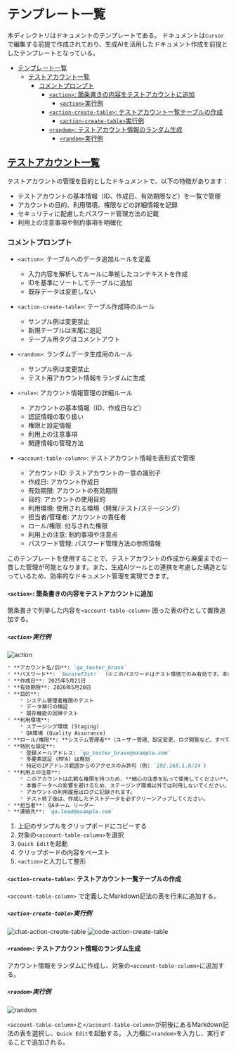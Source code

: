 # テンプレート一覧

本ディレクトリはドキュメントのテンプレートである。
ドキュメントは`Cursor`で編集する前提で作成されており、生成AIを活用したドキュメント作成を前提としたテンプレートとなっている。

- [テンプレート一覧](#テンプレート一覧)
  - [テストアカウント一覧](#テストアカウント一覧)
    - [コメントプロンプト](#コメントプロンプト)
      - [`<action>`: 箇条書きの内容をテストアカウントに追加](#action-箇条書きの内容をテストアカウントに追加)
        - [`<action>`実行例](#action実行例)
      - [`<action-create-table>`: テストアカウント一覧テーブルの作成](#action-create-table-テストアカウント一覧テーブルの作成)
        - [`<action-create-table>`実行例](#action-create-table実行例)
      - [`<random>`: テストアカウント情報のランダム生成](#random-テストアカウント情報のランダム生成)
        - [`<random>`実行例](#random実行例)

## [テストアカウント一覧]

テストアカウントの管理を目的としたドキュメントで、以下の特徴があります：

- テストアカウントの基本情報（ID、作成日、有効期限など）を一覧で管理
- アカウントの目的、利用環境、権限などの詳細情報を記録
- セキュリティに配慮したパスワード管理方法の記載
- 利用上の注意事項や制約事項を明確化

### コメントプロンプト

- `<action>`: テーブルへのデータ追加ルールを定義
  - 入力内容を解析してルールに準拠したコンテキストを作成
  - IDを基準にソートしてテーブルに追加
  - 既存データは変更しない

- `<action-create-table>`: テーブル作成時のルール
  - サンプル例は変更禁止
  - 新規テーブルは末尾に追記
  - テーブル用タグはコメントアウト

- `<random>`: ランダムデータ生成用のルール
  - サンプル例は変更禁止
  - テスト用アカウント情報をランダムに生成

- `<rule>`: アカウント情報管理の詳細ルール
  - アカウントの基本情報（ID、作成日など）
  - 認証情報の取り扱い
  - 権限と設定情報
  - 利用上の注意事項
  - 関連情報の管理方法

- `<account-table-column>`: テストアカウント情報を表形式で管理
  - アカウントID: テストアカウントの一意の識別子
  - 作成日: アカウント作成日
  - 有効期限: アカウントの有効期限
  - 目的: アカウントの使用目的
  - 利用環境: 使用される環境（開発/テスト/ステージング）
  - 担当者/管理者: アカウントの責任者
  - ロール/権限: 付与された権限
  - 利用上の注意: 制約事項や注意点
  - パスワード管理: パスワード管理方法の参照情報

このテンプレートを使用することで、テストアカウントの作成から廃棄までの一貫した管理が可能となります。また、生成AIツールとの連携を考慮した構造となっているため、効率的なドキュメント管理を実現できます。

#### `<action>`: 箇条書きの内容をテストアカウントに追加

箇条書きで列挙した内容を`<account-table-column>` 囲った表の行として置換追加する。

##### `<action>`実行例

![action](https://github.com/user-attachments/assets/37d81e93-155d-47ae-8cda-d7b71c051ba2)

```md サンプル
* **アカウント名/ID**: `qa_tester_bravo`
* **パスワード**: `SecureT3st!` （※このパスワードはテスト環境でのみ有効です。本番環境や機密性の高いシステムでは絶対に使用しないでください。セキュリティポリシーに従い、実際のパスワードは安全なパスワード管理ソリューションで運用してください。）
* **作成日**: 2025年5月21日
* **有効期限**: 2026年5月20日
* **目的**:
    * システム管理者権限のテスト
    * データ移行の検証
    * 既存機能の回帰テスト
* **利用環境**:
    * ステージング環境 (Staging)
    * QA環境 (Quality Assurance)
* **ロール/権限**: **システム管理者**（ユーザー管理、設定変更、ログ閲覧など、すべての管理機能へのアクセス権限を持つ）
* **特別な設定**:
    * 登録メールアドレス: `qa_tester_bravo@example.com`
    * 多要素認証 (MFA) は無効
    * 特定のIPアドレス範囲からのアクセスのみ許可（例: `192.168.1.0/24`）
* **利用上の注意**:
    * このアカウントは広範な権限を持つため、**細心の注意を払って使用してください**。
    * 本番データへの影響を避けるため、ステージング環境以外では利用しないでください。
    * アカウントの利用履歴はログに記録されます。
    * テスト終了後は、作成したテストデータを必ずクリーンアップしてください。
* **担当者**: QAチーム リーダー
* **連絡先**: `qa.lead@example.com`
```

1. 上記のサンプルをクリップボードにコピーする
2. 対象の`<account-table-column>`を選択
3. `Quick Edit`を起動
4. クリップボードの内容をペースト
5. `<action>`と入力して整形

#### `<action-create-table>`: テストアカウント一覧テーブルの作成

`<account-table-column>` で定義したMarkdown記法の表を行末に追加する。

##### `<action-create-table>`実行例

![chat-action-create-table](https://github.com/user-attachments/assets/db9302e6-781e-439b-9d79-749e0ce634de)
![code-action-create-table](https://github.com/user-attachments/assets/931de8e8-f23e-4ed9-9431-e2c4a3e2a659)

#### `<random>`: テストアカウント情報のランダム生成

アカウント情報をランダムに作成し、対象の`<account-table-column>`に追加する。

##### `<random>`実行例

![random](https://github.com/user-attachments/assets/26a9fa40-2113-4b02-8832-c4c079b7a864)

`<account-table-column>`と`</account-table-column>`が前後にあるMarkdown記法の表を選択し、`Quick Edit`を起動する。
入力欄に`<random>`を入力し、実行することで追加される。

<!-- ドキュメント一覧 -->

[テストアカウント一覧]: test_account.md
